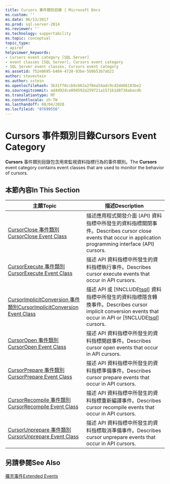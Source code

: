 ```yaml
---
title: Cursors 事件類別目錄 | Microsoft Docs
ms.custom: ''
ms.date: 06/13/2017
ms.prod: sql-server-2014
ms.reviewer: ''
ms.technology: supportability
ms.topic: conceptual
topic_type:
- apiref
helpviewer_keywords:
- Cursors event category [SQL Server]
- event classes [SQL Server], Cursors event category
- SQL Server event classes, Cursors event category
ms.assetid: 752e0695-b464-4720-93be-5b9b53b7ab21
author: stevestein
ms.author: sstein
ms.openlocfilehash: 3b31ff8ccb9c662a2f0ea54adc9cd2d466103be2
ms.sourcegitcommit: ad4d92dce894592a259721a1571b1d8736abacdb
ms.translationtype: MT
ms.contentlocale: zh-TW
ms.lasthandoff: 08/04/2020
ms.locfileid: "87699556"
---
```

# <a name="cursors-event-category"></a><span data-ttu-id="acc19-102">Cursors 事件類別目錄</span><span class="sxs-lookup"><span data-stu-id="acc19-102">Cursors Event Category</span></span>
  <span data-ttu-id="acc19-103">**Cursors** 事件類別目錄包含用來監視資料指標行為的事件類別。</span><span class="sxs-lookup"><span data-stu-id="acc19-103">The **Cursors** event category contains event classes that are used to monitor the behavior of cursors.</span></span>  
  
## <a name="in-this-section"></a><span data-ttu-id="acc19-104">本節內容</span><span class="sxs-lookup"><span data-stu-id="acc19-104">In This Section</span></span>  
  
|<span data-ttu-id="acc19-105">主題</span><span class="sxs-lookup"><span data-stu-id="acc19-105">Topic</span></span>|<span data-ttu-id="acc19-106">描述</span><span class="sxs-lookup"><span data-stu-id="acc19-106">Description</span></span>|  
|-----------|-----------------|  
|[<span data-ttu-id="acc19-107">CursorClose 事件類別</span><span class="sxs-lookup"><span data-stu-id="acc19-107">CursorClose Event Class</span></span>](cursorclose-event-class.md)|<span data-ttu-id="acc19-108">描述應用程式開發介面 (API) 資料指標中所發生的資料指標關閉事件。</span><span class="sxs-lookup"><span data-stu-id="acc19-108">Describes cursor close events that occur in application programming interface (API) cursors.</span></span>|  
|[<span data-ttu-id="acc19-109">CursorExecute 事件類別</span><span class="sxs-lookup"><span data-stu-id="acc19-109">CursorExecute Event Class</span></span>](cursorexecute-event-class.md)|<span data-ttu-id="acc19-110">描述 API 資料指標中所發生的資料指標執行事件。</span><span class="sxs-lookup"><span data-stu-id="acc19-110">Describes cursor execute events that occur in API cursors.</span></span>|  
|[<span data-ttu-id="acc19-111">CursorImplicitConversion 事件類別</span><span class="sxs-lookup"><span data-stu-id="acc19-111">CursorImplicitConversion Event Class</span></span>](cursorimplicitconversion-event-class.md)|<span data-ttu-id="acc19-112">描述 API 或 [!INCLUDE[tsql](../../includes/tsql-md.md)] 資料指標中所發生的資料指標隱含轉換事件。</span><span class="sxs-lookup"><span data-stu-id="acc19-112">Describes cursor implicit conversion events that occur in API or [!INCLUDE[tsql](../../includes/tsql-md.md)] cursors.</span></span>|  
|[<span data-ttu-id="acc19-113">CursorOpen 事件類別</span><span class="sxs-lookup"><span data-stu-id="acc19-113">CursorOpen Event Class</span></span>](cursoropen-event-class.md)|<span data-ttu-id="acc19-114">描述 API 資料指標中所發生的資料指標開啟事件。</span><span class="sxs-lookup"><span data-stu-id="acc19-114">Describes cursor open events that occur in API cursors.</span></span>|  
|[<span data-ttu-id="acc19-115">CursorPrepare 事件類別</span><span class="sxs-lookup"><span data-stu-id="acc19-115">CursorPrepare Event Class</span></span>](cursorprepare-event-class.md)|<span data-ttu-id="acc19-116">描述 API 資料指標中所發生的資料指標準備事件。</span><span class="sxs-lookup"><span data-stu-id="acc19-116">Describes cursor prepare events that occur in API cursors.</span></span>|  
|[<span data-ttu-id="acc19-117">CursorRecompile 事件類別</span><span class="sxs-lookup"><span data-stu-id="acc19-117">CursorRecompile Event Class</span></span>](cursorrecompile-event-class.md)|<span data-ttu-id="acc19-118">描述 API 資料指標中所發生的資料指標重新編譯事件。</span><span class="sxs-lookup"><span data-stu-id="acc19-118">Describes cursor recompile events that occur in API cursors.</span></span>|  
|[<span data-ttu-id="acc19-119">CursorUnprepare 事件類別</span><span class="sxs-lookup"><span data-stu-id="acc19-119">CursorUnprepare Event Class</span></span>](cursorunprepare-event-class.md)|<span data-ttu-id="acc19-120">描述 API 資料指標中所發生的資料指標取消準備事件。</span><span class="sxs-lookup"><span data-stu-id="acc19-120">Describes cursor unprepare events that occur in API cursors.</span></span>|  
  
## <a name="see-also"></a><span data-ttu-id="acc19-121">另請參閱</span><span class="sxs-lookup"><span data-stu-id="acc19-121">See Also</span></span>  
 [<span data-ttu-id="acc19-122">擴充事件</span><span class="sxs-lookup"><span data-stu-id="acc19-122">Extended Events</span></span>](../extended-events/extended-events.md)  
  
  
